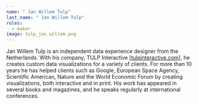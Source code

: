 ```yaml
---
name: " Jan Willem Tulp"
last_name: " Jan Willem Tulp"
roles:
  - maker
image: tulp_jan_willem.png
---
```

Jan Willem Tulp is an independent data experience designer from the Netherlands. With his company, TULP Interactive [[tulpinteractive.com](http://tulpinteractive.com/)], he creates custom data visualizations for a variety of clients. For more than 10 years he has helped clients such as Google, European Space Agency, Scientific American, Nature and the World Economic Forum by creating visualizations, both interactive and in print. His work has appeared in several books and magazines, and he speaks regularly at international conferences.